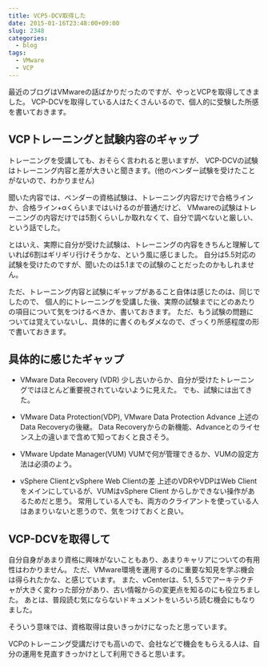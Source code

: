 ```yaml
---
title: VCP5-DCV取得した
date: 2015-01-16T23:48:00+09:00
slug: 2348
categories:
  - blog
tags:
  - VMware
  - VCP
---
```



最近のブログはVMwareの話ばかりだったのですが、やっとVCPを取得してきました。
VCP-DCVを取得している人はたくさんいるので、個人的に受験した所感を書いておきます。


## VCPトレーニングと試験内容のギャップ
トレーニングを受講しても、おそらく言われると思いますが、
VCP-DCVの試験はトレーニング内容と差が大きいと聞きます。(他のベンダー試験を受けたことがないので、わかりません)

聞いた内容では、ベンダーの資格試験は、トレーニング内容だけで合格ラインか、合格ライン+αくらいまではいけるのが普通だけど、
VMwareの試験はトレーニングの内容だけでは5割くらいしか取れなくて、自分で調べないと厳しい、という話でした。

とはいえ、実際に自分が受けた試験は、トレーニングの内容をきちんと理解していれば6割はギリギリ行けそうかな、という風に感じました。
自分は5.5対応の試験を受けたのですが、聞いたのは5.1までの試験のことだったのかもしれません。

ただ、トレーニング内容と試験にギャップがあること自体は感じたのは、同じでしたので、
個人的にトレーニングを受講した後、実際の試験までにどのあたりの項目について気をつけるべきか、書いておきます。
ただ、もう試験の問題については覚えていないし、具体的に書くのもダメなので、ざっくり所感程度の形で書いておきます。

## 具体的に感じたギャップ

- VMware Data Recovery (VDR)
  少し古いからか、自分が受けたトレーニングではほとんど重要視されていないように見えた。
  でも、試験には出てきた。

- VMware Data Protection(VDP), VMware Data Protection Advance
  上述のData Recoveryの後継。
  Data Recoveryからの新機能、Advanceとのライセンス上の違いまで含めて知っておくと良さそう。

- VMware Update Manager(VUM)
  VUMで何が管理できるか、VUMの設定方法は必須のよう。

- vSphere ClientとvSphere Web Clientの差
  上述のVDRやVDPはWeb Clientをメインにしているが、VUMはvSphere Client からしかできない操作があるためだと思う。
  常用している人でも、両方のクライアントを使っている人はあまりいないと思うので、気をつけておくと良い。

## VCP-DCVを取得して
自分自身があまり資格に興味がないこともあり、あまりキャリアについての有用性はわかりません。
ただ、VMware環境を運用するのに重要な知見を学ぶ機会は得られたかな、と感じています。
また、vCenterは、5.1, 5.5でアーキテクチャが大きく変わった部分があり、古い情報からの変更点を知るのにも役立ちました。
あとは、普段読む気にならないドキュメントをいろいろ読む機会にもなりました。

そういう意味では、資格取得は良いきっかけになったと思っています。

VCPのトレーニング受講だけでも高いので、会社などで機会をもらえる人は、自分の運用を見直すきっかけとして利用できると思います。


